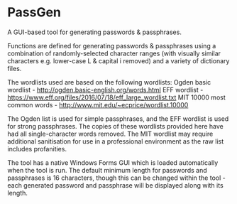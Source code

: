 # PassGen
A GUI-based tool for generating passwords &amp; passphrases.

Functions are defined for generating passwords & passphrases using a combination of randomly-selected character ranges (with visually similar characters e.g. lower-case L & capital i removed) and a variety of dictionary files.

The wordlists used are based on the following wordlists:
Ogden basic wordlist - http://ogden.basic-english.org/words.html
EFF wordlist - https://www.eff.org/files/2016/07/18/eff_large_wordlist.txt
MIT 10000 most common words - http://www.mit.edu/~ecprice/wordlist.10000

The Ogden list is used for simple passphrases, and the EFF wordlist is used for strong passphrases. The copies of these wordlists provided here have had all single-character words removed. The MIT wordlist may require additional sanitisation for use in a professional environment as the raw list includes profanities.

The tool has a native Windows Forms GUI which is loaded automatically when the tool is run. The default minimum length for passwords and passphrases is 16 characters, though this can be changed within the tool - each generated password and passphrase will be displayed along with its length.